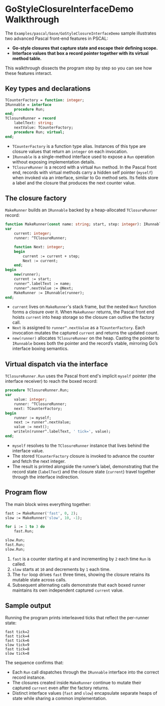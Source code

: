 # GoStyleClosureInterfaceDemo Walkthrough

The `Examples/pascal/base/GoStyleClosureInterfaceDemo` sample illustrates two advanced Pascal front-end features in PSCAL:

* **Go-style closures that capture state and escape their defining scope.**
* **Interface values that box a record pointer together with its virtual method table.**

This walkthrough dissects the program step by step so you can see how these features interact.

## Key types and declarations

```pascal
TCounterFactory = function: integer;
IRunnable = interface
    procedure Run;
end;
TClosureRunner = record
    labelText: string;
    nextValue: TCounterFactory;
    procedure Run; virtual;
end;
```

* `TCounterFactory` is a function type alias. Instances of this type are closure values that return an `integer` on each invocation.
* `IRunnable` is a single-method interface used to expose a `Run` operation without exposing implementation details.
* `TClosureRunner` is a record with a virtual `Run` method. In the Pascal front end, records with virtual methods carry a hidden self pointer (`myself`) when invoked via an interface, similar to Go method sets. Its fields store a label and the closure that produces the next counter value.

## The closure factory

`MakeRunner` builds an `IRunnable` backed by a heap-allocated `TClosureRunner` record:

```pascal
function MakeRunner(const name: string; start, step: integer): IRunnable;
var
    current: integer;
    runner: ^TClosureRunner;

    function Next: integer;
    begin
        current := current + step;
        Next := current;
    end;
begin
    new(runner);
    current := start;
    runner^.labelText := name;
    runner^.nextValue := @Next;
    MakeRunner := IRunnable(runner);
end;
```

* `current` lives on `MakeRunner`'s stack frame, but the nested `Next` function forms a closure over it. When `MakeRunner` returns, the Pascal front end hoists `current` into heap storage so the closure can outlive the factory call.
* `Next` is assigned to `runner^.nextValue` as a `TCounterFactory`. Each invocation mutates the captured `current` and returns the updated count.
* `new(runner)` allocates `TClosureRunner` on the heap. Casting the pointer to `IRunnable` boxes both the pointer and the record’s vtable, mirroring Go’s interface boxing semantics.

## Virtual dispatch via the interface

`TClosureRunner.Run` uses the Pascal front end's implicit `myself` pointer (the interface receiver) to reach the boxed record:

```pascal
procedure TClosureRunner.Run;
var
    value: integer;
    runner: ^TClosureRunner;
    next: TCounterFactory;
begin
    runner := myself;
    next := runner^.nextValue;
    value := next();
    writeln(runner^.labelText, ' tick=', value);
end;
```

* `myself` resolves to the `TClosureRunner` instance that lives behind the interface value.
* The stored `TCounterFactory` closure is invoked to advance the counter and fetch the next integer.
* The result is printed alongside the runner’s label, demonstrating that the record state (`labelText`) and the closure state (`current`) travel together through the interface indirection.

## Program flow

The main block wires everything together:

```pascal
fast := MakeRunner('fast', 0, 2);
slow := MakeRunner('slow', 10, -1);

for i := 1 to 3 do
    fast.Run;

slow.Run;
fast.Run;
slow.Run;
```

1. `fast` is a counter starting at `0` and incrementing by `2` each time `Run` is called.
2. `slow` starts at `10` and decrements by `1` each time.
3. The `for` loop drives `fast` three times, showing the closure retains its mutable state across calls.
4. Subsequent alternating calls demonstrate that each boxed runner maintains its own independent captured `current` value.

## Sample output

Running the program prints interleaved ticks that reflect the per-runner state:

```
fast tick=2
fast tick=4
fast tick=6
slow tick=9
fast tick=8
slow tick=8
```

The sequence confirms that:

* Each `Run` call dispatches through the `IRunnable` interface into the correct record instance.
* The closures created inside `MakeRunner` continue to mutate their captured `current` even after the factory returns.
* Distinct interface values (`fast` and `slow`) encapsulate separate heaps of state while sharing a common implementation.
